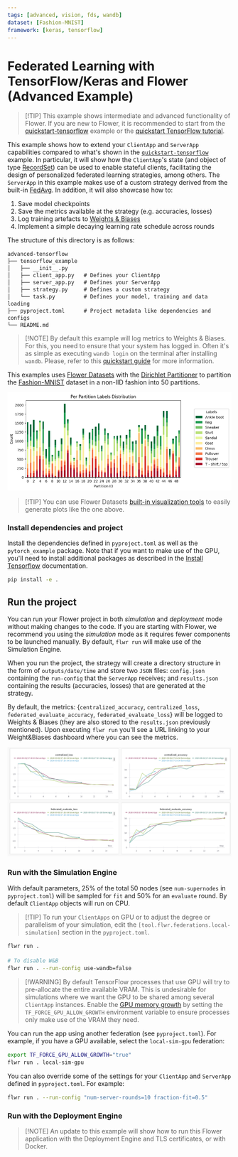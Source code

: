 ```yaml
---
tags: [advanced, vision, fds, wandb]
dataset: [Fashion-MNIST]
framework: [keras, tensorflow]
---
```


# Federated Learning with TensorFlow/Keras and Flower (Advanced Example)

> \[!TIP\]
> This example shows intermediate and advanced functionality of Flower. If you are new to Flower, it is recommended to start from the [quickstart-tensorflow](https://github.com/adap/flower/tree/main/examples/quickstart-tensorflow) example or the [quickstart TensorFlow tutorial](https://flower.ai/docs/framework/tutorial-quickstart-tensorflow.html).

This example shows how to extend your `ClientApp` and `ServerApp` capabilities compared to what's shown in the [`quickstart-tensorflow`](https://github.com/adap/flower/tree/main/examples/quickstart-tensorflow) example. In particular, it will show how the `ClientApp`'s state (and object of type [RecordSet](https://flower.ai/docs/framework/ref-api/flwr.common.RecordSet.html)) can be used to enable stateful clients, facilitating the design of personalized federated learning strategies, among others. The `ServerApp` in this example makes use of a custom strategy derived from the built-in [FedAvg](https://flower.ai/docs/framework/ref-api/flwr.server.strategy.FedAvg.html). In addition, it will also showcase how to:

1. Save model checkpoints
2. Save the metrics available at the strategy (e.g. accuracies, losses)
3. Log training artefacts to [Weights & Biases](https://wandb.ai/site)
4. Implement a simple decaying learning rate schedule across rounds

The structure of this directory is as follows:

```shell
advanced-tensorflow
├── tensorflow_example
│   ├── __init__.py
│   ├── client_app.py   # Defines your ClientApp
│   ├── server_app.py   # Defines your ServerApp
│   ├── strategy.py     # Defines a custom strategy
│   └── task.py         # Defines your model, training and data loading
├── pyproject.toml      # Project metadata like dependencies and configs
└── README.md
```

> \[!NOTE\]
> By default this example will log metrics to Weights & Biases. For this, you need to ensure that your system has logged in. Often it's as simple as executing `wandb login` on the terminal after installing `wandb`. Please, refer to this [quickstart guide](https://docs.wandb.ai/quickstart#2-log-in-to-wb) for more information.

This examples uses [Flower Datasets](https://flower.ai/docs/datasets/) with the [Dirichlet Partitioner](https://flower.ai/docs/datasets/ref-api/flwr_datasets.partitioner.DirichletPartitioner.html#flwr_datasets.partitioner.DirichletPartitioner) to partition the [Fashion-MNIST](https://huggingface.co/datasets/zalando-datasets/fashion_mnist) dataset in a non-IID fashion into 50 partitions.

![](_static/fmnist_50_lda.png)

> \[!TIP\]
> You can use Flower Datasets [built-in visualization tools](https://flower.ai/docs/datasets/tutorial-visualize-label-distribution.html) to easily generate plots like the one above.

### Install dependencies and project

Install the dependencies defined in `pyproject.toml` as well as the `pytorch_example` package. Note that if you want to make use of the GPU, you'll need to install additional packages as described in the [Install Tensorflow](https://www.tensorflow.org/install/pip#linux) documentation.

```bash
pip install -e .
```

## Run the project

You can run your Flower project in both _simulation_ and _deployment_ mode without making changes to the code. If you are starting with Flower, we recommend you using the _simulation_ mode as it requires fewer components to be launched manually. By default, `flwr run` will make use of the Simulation Engine.

When you run the project, the strategy will create a directory structure in the form of `outputs/date/time` and store two `JSON` files: `config.json` containing the `run-config` that the `ServerApp` receives; and `results.json` containing the results (accuracies, losses) that are generated at the strategy.

By default, the metrics: {`centralized_accuracy`, `centralized_loss`, `federated_evaluate_accuracy`, `federated_evaluate_loss`} will be logged to Weights & Biases (they are also stored to the `results.json` previously mentioned). Upon executing `flwr run` you'll see a URL linking to your Weight&Biases dashboard where you can see the metrics.

![](_static/wandb_plots.png)

### Run with the Simulation Engine

With default parameters, 25% of the total 50 nodes (see `num-supernodes` in `pyproject.toml`) will be sampled for `fit` and 50% for an `evaluate` round. By default `ClientApp` objects will run on CPU.

> \[!TIP\]
> To run your `ClientApps` on GPU or to adjust the degree or parallelism of your simulation, edit the `[tool.flwr.federations.local-simulation]` section in the `pyproject.toml`.

```bash
flwr run .

# To disable W&B
flwr run . --run-config use-wandb=false
```

> \[!WARNING\]
> By default TensorFlow processes that use GPU will try to pre-allocate the entire available VRAM. This is undesirable for simulations where we want the GPU to be shared among several `ClientApp` instances. Enable the [GPU memory growth](https://www.tensorflow.org/guide/gpu#limiting_gpu_memory_growth) by setting the `TF_FORCE_GPU_ALLOW_GROWTH` environment variable to ensure processes only make use of the VRAM they need.

You can run the app using another federation (see `pyproject.toml`). For example, if you have a GPU available, select the `local-sim-gpu` federation:

```bash
export TF_FORCE_GPU_ALLOW_GROWTH="true"
flwr run . local-sim-gpu
```

You can also override some of the settings for your `ClientApp` and `ServerApp` defined in `pyproject.toml`. For example:

```bash
flwr run . --run-config "num-server-rounds=10 fraction-fit=0.5"
```

### Run with the Deployment Engine

> \[!NOTE\]
> An update to this example will show how to run this Flower application with the Deployment Engine and TLS certificates, or with Docker.
